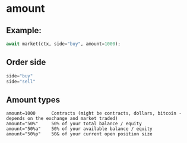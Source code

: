 # amount

## Example:

```python
await market(ctx, side="buy", amount=1000);
```

## Order side&#x20;

```python
side="buy"
side="sell"
```

## Amount types

```
amount=1000      Contracts (might be contracts, dollars, bitcoin - depends on the exchange and market traded) 
amount="50%"     50% of your total balance / equity 
amount="50%a"    50% of your available balance / equity 
amount="50%p"    50& of your current open position size
```
